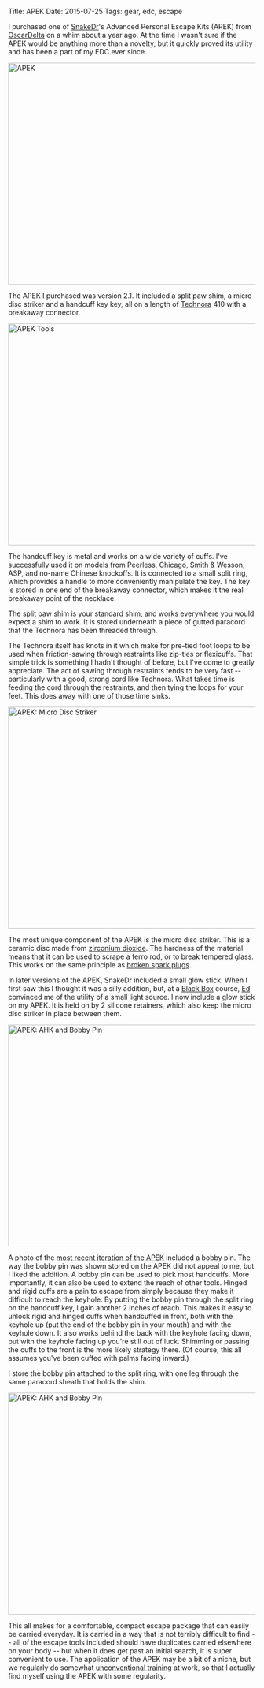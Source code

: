 Title: APEK
Date: 2015-07-25
Tags: gear, edc, escape

I purchased one of [SnakeDr](http://snakedrblog.tumblr.com/)'s Advanced Personal Escape Kits (APEK) from [OscarDelta](http://www.oscardelta.co.uk/) on a whim about a year ago. At the time I wasn't sure if the APEK would be anything more than a novelty, but it quickly proved its utility and has been a part of my EDC ever since.

<a data-flickr-embed="true" href="https://www.flickr.com/photos/pigmonkey/19817725080/in/dateposted/" title="APEK"><img src="https://farm1.staticflickr.com/486/19817725080_7e9d44f21b_c.jpg" width="800" height="450" alt="APEK"></a>

The APEK I purchased was version 2.1. It included a split paw shim, a micro disc striker and a handcuff key key, all on a length of [Technora](https://en.wikipedia.org/wiki/Technora) 410 with a breakaway connector.

<a data-flickr-embed="true" href="https://www.flickr.com/photos/pigmonkey/19384738933/in/dateposted/" title="APEK Tools"><img src="https://farm1.staticflickr.com/470/19384738933_846fe97a38_c.jpg" width="800" height="450" alt="APEK Tools"></a>

The handcuff key is metal and works on a wide variety of cuffs. I've successfully used it on models from Peerless, Chicago, Smith & Wesson, ASP, and no-name Chinese knockoffs. It is connected to a small split ring, which provides a handle to more conveniently manipulate the key. The key is stored in one end of the breakaway connector, which makes it the real breakaway point of the necklace.

The split paw shim is your standard shim, and works everywhere you would expect a shim to work. It is stored underneath a piece of gutted paracord that the Technora has been threaded through.

The Technora itself has knots in it which make for pre-tied foot loops to be used when friction-sawing through restraints like zip-ties or flexicuffs. That simple trick is something I hadn't thought of before, but I've come to greatly appreciate. The act of sawing through restraints tends to be very fast -- particularly with a good, strong cord like Technora. What takes time is feeding the cord through the restraints, and then tying the loops for your feet. This does away with one of those time sinks.

<a data-flickr-embed="true" href="https://www.flickr.com/photos/pigmonkey/19817623908/in/dateposted/" title="APEK: Micro Disc Striker"><img src="https://farm1.staticflickr.com/296/19817623908_968d78bab1_c.jpg" width="800" height="450" alt="APEK: Micro Disc Striker"></a>

The most unique component of the APEK is the micro disc striker. This is a ceramic disc made from [zirconium dioxide](https://en.wikipedia.org/wiki/Zirconium_dioxide). The hardness of the material means that it can be used to scrape a ferro rod, or to break tempered glass. This works on the same principle as [broken spark plugs](https://en.wikipedia.org/wiki/Ninja_rocks).

In later versions of the APEK, SnakeDr included a small glow stick. When I first saw this I thought it was a silly addition, but, at a [Black Box](https://tripleaughtdesign.com/core/black-box/) course, [Ed](http://edpoint.tumblr.com/) convinced me of the utility of a small light source. I now include a glow stick on my APEK. It is held on by 2 silicone retainers, which also keep the micro disc striker in place between them.

<a data-flickr-embed="true" href="https://www.flickr.com/photos/pigmonkey/19383089114/in/dateposted/" title="APEK: AHK and Bobby Pin"><img src="https://farm1.staticflickr.com/421/19383089114_a526baac88_c.jpg" width="800" height="450" alt="APEK: AHK and Bobby Pin"></a>

A photo of the [most recent iteration of the APEK](http://snakedrblog.tumblr.com/post/123228939896/apek4-5-available-via-oscardelta-spd) included a bobby pin. The way the bobby pin was shown stored on the APEK did not appeal to me, but I liked the addition. A bobby pin can be used to pick most handcuffs. More importantly, it can also be used to extend the reach of other tools. Hinged and rigid cuffs are a pain to escape from simply because they make it difficult to reach the keyhole. By putting the bobby pin through the split ring on the handcuff key, I gain another 2 inches of reach. This makes it easy to unlock rigid and hinged cuffs when handcuffed in front, both with the keyhole up (put the end of the bobby pin in your mouth) and with the keyhole down. It also works behind the back with the keyhole facing down, but with the keyhole facing up you're still out of luck. Shimming or passing the cuffs to the front is the more likely strategy there. (Of course, this all assumes you've been cuffed with palms facing inward.)

I store the bobby pin attached to the split ring, with one leg through the same paracord sheath that holds the shim.

<a data-flickr-embed="true" href="https://www.flickr.com/photos/pigmonkey/19819038989/in/dateposted/" title="APEK: AHK and Bobby Pin"><img src="https://farm4.staticflickr.com/3776/19819038989_b43c06329e_c.jpg" width="800" height="450" alt="APEK: AHK and Bobby Pin"></a>

This all makes for a comfortable, compact escape package that can easily be carried everyday. It is carried in a way that is not terribly difficult to find -- all of the escape tools included should have duplicates carried elsewhere on your body -- but when it does get past an initial search, it is super convenient to use. The application of the APEK may be a bit of a niche, but we regularly do somewhat [unconventional training](https://tripleaughtdesign.com/core/) at work, so that I actually find myself using the APEK with some regularity.
